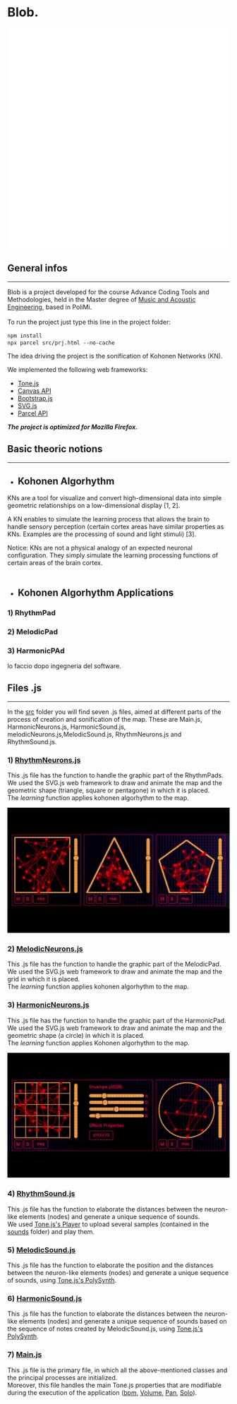 # Blob.

<p align="center">
  <img width="501" height="500" src="./images/blob.svg">
</p>


<!-- ![](./images/blob.svg) -->

## General infos
---

Blob is a project developed for the course Advance Coding Tools and Methodologies, held in the Master degree of [Music and Acoustic Engineering](https://www.poliorientami.polimi.it/cosa-si-studia/corsi-di-laurea-magistrale/ingegneria/music-and-acoustic-engineering/), based in PoliMi. <br>
<br>
To run the project just type this line in the project folder: <br>
```
npm install
npx parcel src/prj.html --no-cache
```

The idea driving the project is the sonification of Kohonen Networks (KN). <br>

We implemented the following web frameworks: <br> 
- [Tone.js](https://tonejs.github.io/) <br>
- [Canvas API](https://developer.mozilla.org/en-US/docs/Web/API/Canvas_API) <br>
- [Bootstrap.js](https://getbootstrap.com/)<br>
- [SVG.js](https://svgjs.dev/docs/3.0/)<br>
- [Parcel API](https://parceljs.org/)<br>

**_The project is optimized for Mozilla Firefox._**

## Basic theoric notions
---
- ## Kohonen Algorhythm
KNs are a tool for visualize and convert high-dimensional data into simple geometric relationships on a low-dimensional display [1, 2].​ <br>

A KN enables to simulate the learning process that allows the brain to handle sensory perception (certain cortex areas have similar properties as KNs. Examples are the processing of sound and light stimuli) [3]. ​<br>

Notice: KNs are not a physical analogy of an expected neuronal configuration. They simply simulate the learning processing functions of certain areas of the brain cortex.​ <br>
​
- ## Kohonen Algorhythm Applications

### 1) RhythmPad

### 2) MelodicPad

### 3) HarmonicPAd



lo faccio dopo ingegneria del software.

 ## Files .js
 ---
In the [src](https://github.com/silviosgotto/progettoesame/tree/main/src) folder you will find seven .js files, aimed at different parts of the process of creation and sonification of the map. These are Main.js, HarmonicNeurons.js, HarmonicSound.js, melodicNeurons.js,MelodicSound.js, RhythmNeurons.js and RhythmSound.js. <br> 

### 1) [RhythmNeurons.js](https://github.com/silviosgotto/progettoesame/blob/main/src/RhythmNeurons.js)
This .js file has the function to handle the graphic part of the RhythmPads. <br>
We used the SVG.js web framework to draw and animate the map and the geometric shape (triangle, square or pentagone) in which it is placed. <br>
The _learning_ function applies kohonen algorhythm to the map.

![Alt Text](./images/readme/RhythmPad.gif)

### 2) [MelodicNeurons.js](https://github.com/silviosgotto/progettoesame/blob/main/src/MelodicNeurons.js)
This .js file has the function to handle the graphic part of the MelodicPad. <br>
We used the SVG.js web framework to draw and animate the map and the grid in which it is  placed. <br>
The _learning_ function applies kohonen algorhythm to the map. <br>

### 3) [HarmonicNeurons.js](https://github.com/silviosgotto/progettoesame/blob/main/src/HarmonicNeurons.js)
This .js file has the function to handle the graphic part of the HarmonicPad. <br>
We used the SVG.js web framework to draw and animate the map and the geometric shape (a circle) in which it is  placed. <br>
The _learning_ function applies Kohonen algorhythm to the map. <br>

![Alt Text](./images/readme/melodicNeurons.gif)

### 4) [RhythmSound.js](https://github.com/silviosgotto/progettoesame/blob/main/src/RhythmSound.js)
This .js file has the function to elaborate the distances between the neuron-like elements (nodes) and generate a unique sequence of sounds. <br>
We used [Tone.js's Player](https://tonejs.github.io/docs/14.7.77/Player.html) to upload several samples (contained in the [sounds](https://github.com/silviosgotto/progettoesame/tree/main/sounds) folder) and play them.

### 5) [MelodicSound.js](https://github.com/silviosgotto/progettoesame/blob/main/src/MelodicSound.js)
This .js file has the function to elaborate the position and the distances between the neuron-like elements (nodes) and generate a unique sequence of sounds, using  [Tone.js's PolySynth](https://tonejs.github.io/docs/14.7.77/PolySynth).

### 6) [HarmonicSound.js](https://github.com/silviosgotto/progettoesame/blob/main/src/HarmonicSound.js)
This .js file has the function to elaborate the distances between the neuron-like elements (nodes) and generate a unique sequence of sounds based on the sequence of notes created by MelodicSound.js, using [Tone.js's PolySynth](https://tonejs.github.io/docs/14.7.77/PolySynth). 

### 7) [Main.js](https://github.com/silviosgotto/progettoesame/blob/main/src/main.js)
This .js file is the primary file, in which all the above-mentioned classes and the principal processes are initialized. <br>
Moreover, this file handles the main Tone.js properties that are modifiable during the execution of the application ([bpm](https://tonejs.github.io/docs/14.7.77/Transport), [Volume](https://tonejs.github.io/docs/14.7.77/Volume), [Pan](https://tonejs.github.io/docs/14.7.77/Panner), [Solo](https://tonejs.github.io/docs/14.7.77/Solo)). <br>


 













